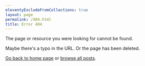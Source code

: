 ```yaml
---
eleventyExcludeFromCollections: true
layout: page
permalink: /404.html
title: Error 404
---
```


The page or resource you were looking for cannot be found.

Maybe there's a typo in the URL. Or the page has been deleted.

[Go back to home page](/) or [browse all posts](/posts/).

